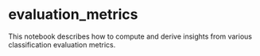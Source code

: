 # evaluation_metrics
This notebook describes how to compute and derive insights from various classification evaluation metrics.
